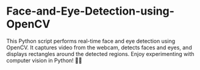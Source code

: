 # Face-and-Eye-Detection-using-OpenCV
This Python script performs real-time face and eye detection using OpenCV. It captures video from the webcam, detects faces and eyes, and displays rectangles around the detected regions. Enjoy experimenting with computer vision in Python! 🐍🚀
